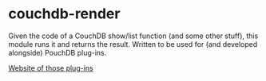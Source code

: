 couchdb-render
==============

Given the code of a CouchDB show/list function (and some other stuff),
this module runs it and returns the result. Written to be used for (and
developed alongside) PouchDB plug-ins.

[Website of those plug-ins](http://python-pouchdb.marten-de-vries.nl/plugins.html)
